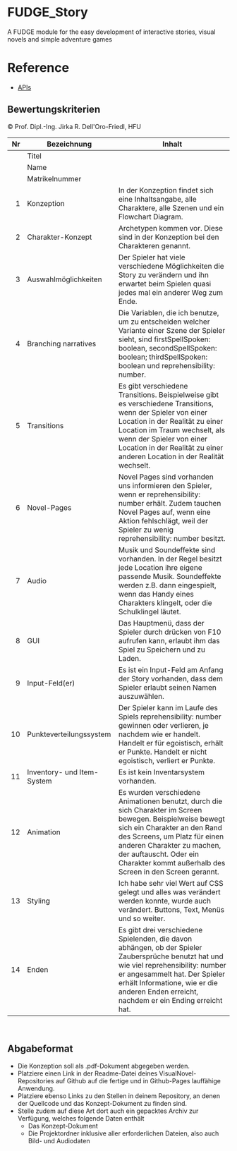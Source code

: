 # FUDGE_Story
A FUDGE module for the easy development of interactive stories, visual novels and simple adventure games


# Reference
- [APIs](https://jirkadelloro.github.io/FUDGE_Story/Documentation/Reference/#fudge-story-reference)

## Bewertungskriterien
© Prof. Dipl.-Ing. Jirka R. Dell'Oro-Friedl, HFU

| Nr | Bezeichnung           | Inhalt                                                                                                                                                                                                                                                                         |
|---:|-----------------------|--------------------------------------------------------------------------------------------------------------------------------------------------------------------------------------------------------------------------------------------------------------------------------|
|    | Titel                 |
|    | Name                  |
|    | Matrikelnummer        |
|  1 | Konzeption     | In der Konzeption findet sich eine Inhaltsangabe, alle Charaktere, alle Szenen und ein Flowchart Diagram.                                                                                                                            |
|  2 | Charakter-Konzept     | Archetypen kommen vor. Diese sind in der Konzeption bei den Charakteren genannt.                                                                                                                                                                                |
|  3 | Auswahlmöglichkeiten | Der Spieler hat viele verschiedene Möglichkeiten die Story zu verändern und ihn erwartet beim Spielen quasi jedes mal ein anderer Weg zum Ende.                                                                                                                                                     |
|  4 | Branching narratives      | Die Variablen, die ich benutze, um zu entscheiden welcher Variante einer Szene der Spieler sieht, sind firstSpellSpoken: boolean, secondSpellSpoken: boolean; thirdSpellSpoken: boolean und reprehensibility: number.                                                                                                                                                          |
|  5 | Transitions            | Es gibt verschiedene Transitions. Beispielweise gibt es verschiedene Transitions, wenn der Spieler von einer Location in der Realität zu einer Location im Traum wechselt, als wenn der Spieler von einer Location in der Realität zu einer anderen Location in der Realität wechselt.                                                                                                                                                 |
|  6 | Novel-Pages            | Novel Pages sind vorhanden uns informieren den Spieler, wenn er reprehensibility: number erhält. Zudem tauchen Novel Pages auf, wenn eine Aktion fehlschlägt, weil der Spieler zu wenig reprehensibility: number besitzt.                                                                                                                                                          |
|  7 |         Audio         | Musik und Soundeffekte sind vorhanden. In der Regel besitzt jede Location ihre eigene passende Musik. Soundeffekte werden z.B. dann eingespielt, wenn das Handy eines Charakters klingelt, oder die Schulklingel läutet.                                                                                                                                                    |
|  8 |         GUI            | Das Hauptmenü, dass der Spieler durch drücken von F10 aufrufen kann, erlaubt ihm das Spiel zu Speichern und zu Laden.                                                                                                                                                                    |
|  9 | Input-Feld(er)          | Es ist ein Input-Feld am Anfang der Story vorhanden, dass dem Spieler erlaubt seinen Namen auszuwählen.                                                                                                                                                                   |
|  10 | Punkteverteilungssystem     | Der Spieler kann im Laufe des Spiels reprehensibility: number gewinnen oder verlieren, je nachdem wie er handelt. Handelt er für egoistisch, erhält er Punkte. Handelt er nicht egoistisch, verliert er Punkte.                                                                                                                                                             |
|  11 | Inventory- und Item-System     | Es ist kein Inventarsystem vorhanden.                                                                                                                                                                 |
| 12 | Animation     | Es wurden verschiedene Animationen benutzt, durch die sich Charakter im Screen bewegen. Beispielweise bewegt sich ein Charakter an den Rand des Screens, um Platz für einen anderen Charakter zu machen, der auftauscht. Oder ein Charakter kommt außerhalb des Screen in den Screen gerannt.                                                                                                                                                                 |
| 13 | Styling          | Ich habe sehr viel Wert auf CSS gelegt und alles was verändert werden konnte, wurde auch verändert. Buttons, Text, Menüs und so weiter.                                                                                                                                                                                 |
| 14 | Enden          | Es gibt drei verschiedene Spielenden, die davon abhängen, ob der Spieler Zaubersprüche benutzt hat und wie viel reprehensibility: number er angesammelt hat. Der Spieler erhält Informatione, wie er die anderen Enden erreicht, nachdem er ein Ending erreicht hat.                                                                                                                                                                               |
<br>

##  Abgabeformat

* Die Konzeption soll als .pdf-Dokument abgegeben werden.
* Platziere einen Link in der Readme-Datei deines VisualNovel-Repositories auf Github auf die fertige und in Github-Pages lauffähige Anwendung.
* Platziere ebenso Links zu den Stellen in deinem Repository, an denen der Quellcode und das Konzept-Dokument zu finden sind.
* Stelle zudem auf diese Art dort auch ein gepacktes Archiv zur Verfügung, welches folgende Daten enthält
  * Das Konzept-Dokument 
  * Die Projektordner inklusive aller erforderlichen Dateien, also auch Bild- und Audiodaten